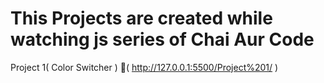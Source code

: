 # This Projects are created while watching js series of Chai Aur Code
Project 1( Color Switcher )      🔗( http://127.0.0.1:5500/Project%201/ )
